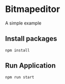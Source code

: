 # Bitmapeditor

A simple example

## Install packages
`npm install`

## Run Application
`npm run start`